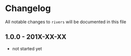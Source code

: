 # Changelog

All notable changes to `rivers` will be documented in this file

## 1.0.0 - 201X-XX-XX

- not started yet

